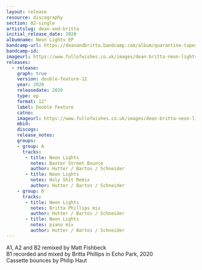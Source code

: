 ```yaml
---
layout: release
resource: discography
section: 02-single
artistslug: dean-and-britta
initial_release_date: 2020
albumname: Neon Lights EP
bandcamp-url: https://deanandbritta.bandcamp.com/album/quarantine-tapes
bandcamp-id: 
imageurl: https://www.fullofwishes.co.uk/images/dean-britta-neon-lights-ep-cover.jpg
releases:
  - release:
    graph: true
    version: double-feature-12
    year: 2020
    releasedate: 2020
    type: ep
    format: 12"
    label: Double Feature
    catno:  
    imageurl: https://www.fullofwishes.co.uk/images/dean-britta-neon-lights-ep-cover.jpg
    mbid:
    discogs:
    release_notes:
    groups:
    - group: A
      tracks:
       - title: Neon Lights
         notes: Baxter Street Bounce
         author: Hutter / Bartos / Schneider
       - title: Neon Lights
         notes: Holy Shit Remix
         author: Hutter / Bartos / Schneider
    - group: B
      tracks:
       - title: Neon Lights
         notes: Britta Phillips mix
         author: Hutter / Bartos / Schneider
       - title: Neon Lights
         notes: piano mix
         author: Hutter / Bartos / Schneider
---
```


A1, A2 and B2 remixed by Matt Fishbeck  
B1 recorded and mixed by Britta Phillips in Echo Park, 2020  
Cassette bounces by Philip Haut  


